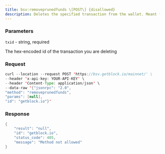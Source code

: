 ```yaml
---
title: bsv:removeprunedfunds \[POST\] {disallowed}
description: Deletes the specified transaction from the wallet. Meant for use withpruned wallets and as a companion to importprunedfunds. This will affectwallet balances.
---
```


### Parameters


`txid` - string, required

The hex-encoded id of the transaction you are deleting

### Request

``` java
curl --location --request POST 'https://bsv.getblock.io/mainnet/' \ 
--header 'x-api-key: YOUR-API-KEY' \ 
--header 'Content-Type: application/json' \ 
--data-raw '{"jsonrpc": "2.0",
"method": "removeprunedfunds",
"params": [null],
"id": "getblock.io"}'
```

###  Response

``` java
{
    "result": "null",
    "id": "getblock.io",
    "status_code": 405,
    "message": "Method not allowed"
}
```

